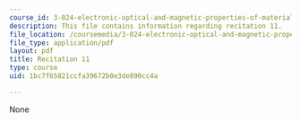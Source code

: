 ```yaml
---
course_id: 3-024-electronic-optical-and-magnetic-properties-of-materials-spring-2013
description: This file contains information regarding recitation 11.
file_location: /coursemedia/3-024-electronic-optical-and-magnetic-properties-of-materials-spring-2013/1bc7f65821ccfa39672b0e3de890cc4a_MIT3_024S13_2012rec11.pdf
file_type: application/pdf
layout: pdf
title: Recitation 11
type: course
uid: 1bc7f65821ccfa39672b0e3de890cc4a

---
```

None